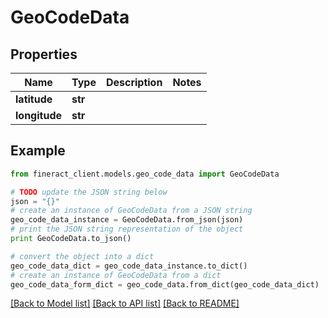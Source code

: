 # GeoCodeData


## Properties

Name | Type | Description | Notes
------------ | ------------- | ------------- | -------------
**latitude** | **str** |  | 
**longitude** | **str** |  | 

## Example

```python
from fineract_client.models.geo_code_data import GeoCodeData

# TODO update the JSON string below
json = "{}"
# create an instance of GeoCodeData from a JSON string
geo_code_data_instance = GeoCodeData.from_json(json)
# print the JSON string representation of the object
print GeoCodeData.to_json()

# convert the object into a dict
geo_code_data_dict = geo_code_data_instance.to_dict()
# create an instance of GeoCodeData from a dict
geo_code_data_form_dict = geo_code_data.from_dict(geo_code_data_dict)
```
[[Back to Model list]](../README.md#documentation-for-models) [[Back to API list]](../README.md#documentation-for-api-endpoints) [[Back to README]](../README.md)


